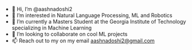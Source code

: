 - 👋 Hi, I’m @aashnadoshi2
- 👀 I’m interested in Natural Language Processing, ML and Robotics
- 🌱 I’m currently a Masters Student at the Georgia Institute of Technology specializing in Machine Learning
- 💞️ I’m looking to collaborate on cool ML projects
- 📫 Reach out to my on my email aashnadoshi2@gmail.com

<!---
aashnadoshi2/aashnadoshi2 is a ✨ special ✨ repository because its `README.md` (this file) appears on your GitHub profile.
You can click the Preview link to take a look at your changes.
--->
